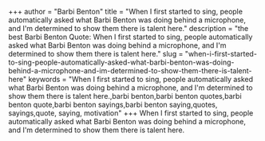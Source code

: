 +++
author = "Barbi Benton"
title = "When I first started to sing, people automatically asked what Barbi Benton was doing behind a microphone, and I'm determined to show them there is talent here."
description = "the best Barbi Benton Quote: When I first started to sing, people automatically asked what Barbi Benton was doing behind a microphone, and I'm determined to show them there is talent here."
slug = "when-i-first-started-to-sing-people-automatically-asked-what-barbi-benton-was-doing-behind-a-microphone-and-im-determined-to-show-them-there-is-talent-here"
keywords = "When I first started to sing, people automatically asked what Barbi Benton was doing behind a microphone, and I'm determined to show them there is talent here.,barbi benton,barbi benton quotes,barbi benton quote,barbi benton sayings,barbi benton saying,quotes, sayings,quote, saying, motivation"
+++
When I first started to sing, people automatically asked what Barbi Benton was doing behind a microphone, and I'm determined to show them there is talent here.
